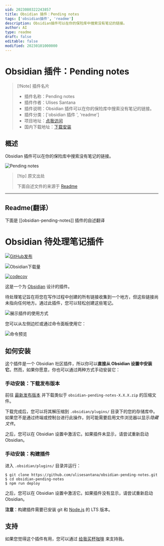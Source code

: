 ```yaml
---
uid: 2023080322243857
title: Obsidian 插件：Pending notes
tags: ['obsidian插件', 'readme']
description: Obsidian插件可以在你的保险库中搜索没有笔记的链接。
author: AI
type: readme
draft: false
editable: false
modified: 20230101000000
---
```


# Obsidian 插件：Pending notes

> [!Note] 插件名片
> - 插件名称：Pending notes
> - 插件作者：Ulises Santana
> - 插件说明：Obsidian 插件可以在你的保险库中搜索没有笔记的链接。
> - 插件分类：['obsidian 插件 ', 'readme']
> - 项目地址：[点我访问](https://github.com/ulisesantana/obsidian-pending-notes)
> - 国内下载地址：[下载安装](https://pkmer.cn/products/plugin/pluginMarket/?obsidian-pending-notes)

## 概述

Obsidian 插件可以在你的保险库中搜索没有笔记的链接。

![Pending notes](https://cdn.pkmer.cn/covers/obsidian-pending-notes_new.gif!pkmer)

> [!tip] 原文出处
>
>下面自述文件的来源于 [Readme](https://ghproxy.net/https://raw.githubusercontent.com/ulisesantana/obsidian-pending-notes/master/README.md)

---

## Readme(翻译）

下面是 [[obsidian-pending-notes]] 插件的自述翻译

# Obsidian 待处理笔记插件

[![GitHub发布](https://img.shields.io/github/release/ulisesantana/obsidian-pending-notes.svg)](https://GitHub.com/ulisesantana/obsidian-pending-notes/releases/)

![Obsidian下载量](https://img.shields.io/badge/dynamic/json?logo=obsidian&color=%23483699&label=downloads&query=%24%5B%22obsidian-pending-notes%22%5D.downloads&url=https%3A%2F%2Fraw.githubusercontent.com%2Fobsidianmd%2Fobsidian-releases%2Fmaster%2Fcommunity-plugin-stats.json)

[![codecov](https://codecov.io/github/ulisesantana/obsidian-pending-notes/branch/master/graph/badge.svg?token=XXwfgoPhoY)](https://codecov.io/github/ulisesantana/obsidian-pending-notes)

这是一个为 [Obsidian](https://obsidian.md) 设计的插件。

待处理笔记旨在将您在写作过程中创建的所有链接收集到一个地方，但这些链接尚未指向任何地方。通过此插件，您可以轻松创建这些笔记。

![展示插件的使用方式](docs/preview.gif)

您可以从左侧边栏或通过命令面板使用它：

![命令预览](docs/command.png)

## 如何安装

这个插件是一个 Obsidian 社区插件，所以你可以**直接从 Obsidian 设置中安装它**。然而，如果你愿意，你也可以通过两种方式手动安装它：

### 手动安装：下载发布版本

前往 [最新发布版本](https://github.com/ulisesantana/obsidian-pending-notes/releases/latest) 并下载类似于 `obsidian-pending-notes-X.X.X.zip` 的压缩文件。

下载完成后，您可以将其解压缩到 `.obsidian/plugins/` 目录下的您的存储库中。如果您不是通过终端或控制台进行此操作，则可能需要启用文件浏览器以显示*隐藏文件*。

之后，您可以在 Obsidian 设置中激活它。如果插件未显示，请尝试重新启动 Obsidian。

### 手动安装：构建插件

进入 `.obsidian/plugins/` 目录并运行：

```shell
$ git clone https://github.com/ulisesantana/obsidian-pending-notes.git
$ cd obsidian-pending-notes
$ npm run deploy
```

之后，您可以在 Obsidian 设置中激活它。如果插件没有显示，请尝试重新启动 Obsidian。

**注意**：构建插件需要已安装 git 和 [Node.js](https://nodejs.org/en/) 的 LTS 版本。

## 支持

如果您觉得这个插件有用，您可以通过 [给我买杯咖啡](https://www.buymeacoffee.com/ulisesantana) 来支持我。
